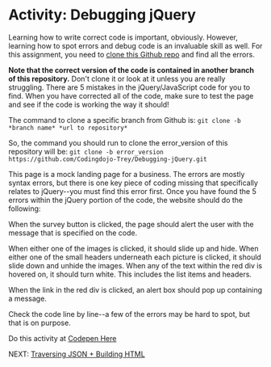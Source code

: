 # Activity: Debugging jQuery

Learning how to write correct code is important, obviously. However, learning how to spot errors and debug code is an invaluable skill as well. For this assignment, you need to [clone this Github repo](https://github.com/Codingdojo-Trey/Debugging-jQuery/tree/error_version) and find all the errors.

**Note that the correct version of the code is contained in another branch of this repository.** Don't clone it or look at it unless you are really struggling. There are 5 mistakes in the jQuery/JavaScript code for you to find. When you have corrected all of the code, make sure to test the page and see if the code is working the way it should!

The command to clone a specific branch from Github is:
`git clone -b *branch name* *url to repository*`

So, the command you should run to clone the error_version of this repository will be:
`git clone -b error_version https://github.com/Codingdojo-Trey/Debugging-jQuery.git`

This page is a mock landing page for a business. The errors are mostly syntax errors, but there is one key piece of coding missing that specifically relates to jQuery--you must find this error first. Once you have found the 5 errors within the jQuery portion of the code, the website should do the following:

When the survey button is clicked, the page should alert the user with the message that is specified on the code.

When either one of the images is clicked, it should slide up and hide. When either one of the small headers underneath each picture is clicked, it should slide down and unhide the images.
When any of the text within the red div is hovered on, it should turn white. This includes the list items and headers.

When the link in the red div is clicked, an alert box should pop up containing a message.

Check the code line by line--a few of the errors may be hard to spot, but that is on purpose.

Do this activity at [Codepen Here](https://codepen.io/dannyooooo/pen/jOEpaxR)

NEXT: [Traversing JSON + Building HTML](./json_html.md)
